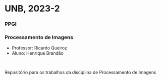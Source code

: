 # UNB, 2023-2

### PPGI

### Processamento de Imagens

- Professor: Ricardo Queiroz
- Aluno: Henrique Brandão

<br>

Repositório para os trabalhos da disciplina de Processamento de Imagens
